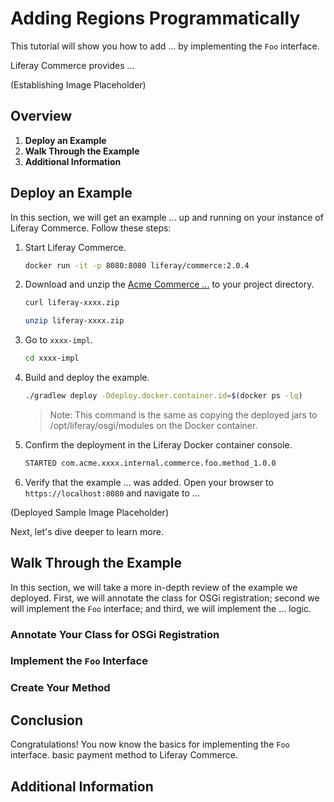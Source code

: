# Adding Regions Programmatically

This tutorial will show you how to add ... by implementing the `Foo` interface.

Liferay Commerce provides ...

(Establishing Image Placeholder)

## Overview

1. **Deploy an Example**
1. **Walk Through the Example**
1. **Additional Information**

## Deploy an Example

In this section, we will get an example ... up and running on your instance of Liferay Commerce. Follow these steps:

1. Start Liferay Commerce.

    ```bash
    docker run -it -p 8080:8080 liferay/commerce:2.0.4
    ```

1. Download and unzip the [Acme Commerce ...]() to your project directory.

    ```bash
    curl liferay-xxxx.zip
    ```

    ```bash
    unzip liferay-xxxx.zip
    ```

1. Go to `xxxx-impl`.

    ```bash
    cd xxxx-impl
    ```

1. Build and deploy the example.

    ```bash
    ./gradlew deploy -Ddeploy.docker.container.id=$(docker ps -lq)
    ```

    >Note: This command is the same as copying the deployed jars to /opt/liferay/osgi/modules on the Docker container.

1. Confirm the deployment in the Liferay Docker container console.

    ```bash
    STARTED com.acme.xxxx.internal.commerce.foo.method_1.0.0
    ```

1. Verify that the example ... was added. Open your browser to `https://localhost:8080` and navigate to ...

(Deployed Sample Image Placeholder)

Next, let's dive deeper to learn more.

## Walk Through the Example

In this section, we will take a more in-depth review of the example we deployed. First, we will annotate the class for OSGi registration; second we will implement the `Foo` interface; and third, we will implement the ... logic.

### Annotate Your Class for OSGi Registration

### Implement the `Foo` Interface

### Create Your Method

## Conclusion

Congratulations! You now know the basics for implementing the `Foo` interface. basic payment method to Liferay Commerce.

## Additional Information
